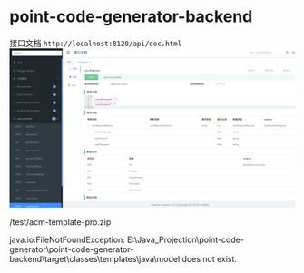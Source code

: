 # point-code-generator-backend
接口文档 `http://localhost:8120/api/doc.html`
![](doc/swagger.png)

/test/acm-template-pro.zip


java.io.FileNotFoundException: 
E:\Java_Projection\point-code-generator\point-code-generator-backend\target\classes\templates\java\model does not exist.